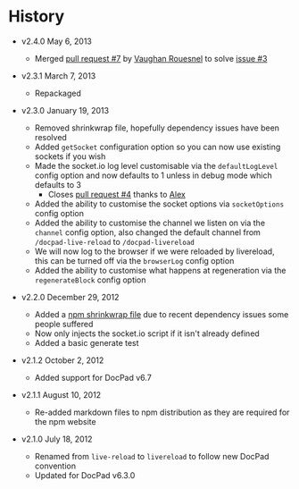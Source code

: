 # History

- v2.4.0 May 6, 2013
	- Merged [pull request #7](https://github.com/docpad/docpad-plugin-livereload/pull/7) by [Vaughan Rouesnel](https://github.com/vjpr) to solve [issue #3](https://github.com/docpad/docpad-plugin-livereload/issues/3)

- v2.3.1 March 7, 2013
	- Repackaged

- v2.3.0 January 19, 2013
	- Removed shrinkwrap file, hopefully dependency issues have been resolved
	- Added `getSocket` configuration option so you can now use existing sockets if you wish
	- Made the socket.io log level customisable via the `defaultLogLevel` config option and now defaults to 1 unless in debug mode which defaults to 3
		- Closes [pull request #4](https://github.com/docpad/docpad-plugin-livereload/pull/4) thanks to [Alex](https://github.com/amesarosh)
	- Added the ability to customise the socket options via `socketOptions` config option
	- Added the ability to customise the channel we listen on via the `channel` config option, also changed the default channel from `/docpad-live-reload` to `/docpad-livereload`
	- We will now log to the browser if we were reloaded by livereload, this can be turned off via the `browserLog` config option
	- Added the ability to customise what happens at regeneration via the `regenerateBlock` config option

- v2.2.0 December 29, 2012
	- Added a [npm shrinkwrap file](https://npmjs.org/doc/shrinkwrap.html) due to recent dependency issues some people suffered
	- Now only injects the socket.io script if it isn't already defined
	- Added a basic generate test

- v2.1.2 October 2, 2012
	- Added support for DocPad v6.7

- v2.1.1 August 10, 2012
	- Re-added markdown files to npm distribution as they are required for the npm website

- v2.1.0 July 18, 2012
	- Renamed from `live-reload` to `livereload` to follow new DocPad convention
	- Updated for DocPad v6.3.0
